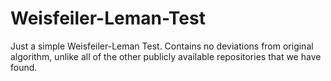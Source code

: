 # Weisfeiler-Leman-Test
Just a simple Weisfeiler-Leman Test. Contains no deviations from original algorithm, unlike all of the other publicly available repositories that we have found.
